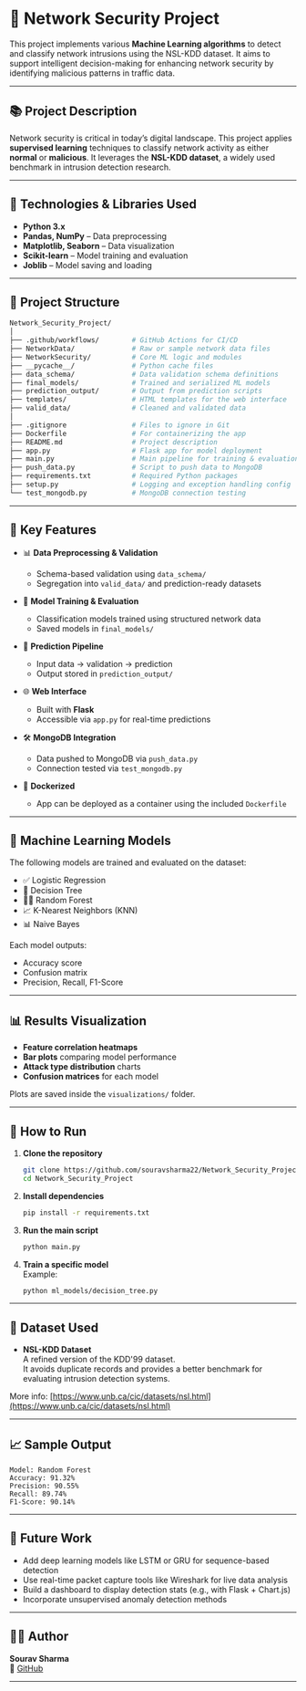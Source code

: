 # 🔐 Network Security Project

This project implements various **Machine Learning algorithms** to detect and classify network intrusions using the NSL-KDD dataset. It aims to support intelligent decision-making for enhancing network security by identifying malicious patterns in traffic data.

---

## 📚 Project Description

Network security is critical in today’s digital landscape. This project applies **supervised learning** techniques to classify network activity as either **normal** or **malicious**. It leverages the **NSL-KDD dataset**, a widely used benchmark in intrusion detection research.

---

## 🧰 Technologies & Libraries Used

- **Python 3.x**
- **Pandas, NumPy** – Data preprocessing
- **Matplotlib, Seaborn** – Data visualization
- **Scikit-learn** – Model training and evaluation
- **Joblib** – Model saving and loading

---

## 📁 Project Structure

```bash
Network_Security_Project/
│
├── .github/workflows/        # GitHub Actions for CI/CD
├── NetworkData/              # Raw or sample network data files
├── NetworkSecurity/          # Core ML logic and modules
├── __pycache__/              # Python cache files
├── data_schema/              # Data validation schema definitions
├── final_models/             # Trained and serialized ML models
├── prediction_output/        # Output from prediction scripts
├── templates/                # HTML templates for the web interface
├── valid_data/               # Cleaned and validated data
│
├── .gitignore                # Files to ignore in Git
├── Dockerfile                # For containerizing the app
├── README.md                 # Project description
├── app.py                    # Flask app for model deployment
├── main.py                   # Main pipeline for training & evaluation
├── push_data.py              # Script to push data to MongoDB
├── requirements.txt          # Required Python packages
├── setup.py                  # Logging and exception handling config
└── test_mongodb.py           # MongoDB connection testing
```

---

## 🧠 Key Features

- 📊 **Data Preprocessing & Validation**
  - Schema-based validation using `data_schema/`
  - Segregation into `valid_data/` and prediction-ready datasets

- 🧪 **Model Training & Evaluation**
  - Classification models trained using structured network data
  - Saved models in `final_models/`

- 🧾 **Prediction Pipeline**
  - Input data → validation → prediction
  - Output stored in `prediction_output/`

- 🌐 **Web Interface**
  - Built with **Flask**
  - Accessible via `app.py` for real-time predictions

- 🛠 **MongoDB Integration**
  - Data pushed to MongoDB via `push_data.py`
  - Connection tested via `test_mongodb.py`

- 🐳 **Dockerized**
  - App can be deployed as a container using the included `Dockerfile`

---

## 🧠 Machine Learning Models

The following models are trained and evaluated on the dataset:

- ✅ Logistic Regression
- 🌲 Decision Tree
- 🌲🌲 Random Forest
- 📈 K-Nearest Neighbors (KNN)
- 📊 Naive Bayes

Each model outputs:
- Accuracy score
- Confusion matrix
- Precision, Recall, F1-Score

---

## 📊 Results Visualization

- **Feature correlation heatmaps**
- **Bar plots** comparing model performance
- **Attack type distribution** charts
- **Confusion matrices** for each model

Plots are saved inside the `visualizations/` folder.

---

## 🚀 How to Run

1. **Clone the repository**  
   ```bash
   git clone https://github.com/souravsharma22/Network_Security_Project.git
   cd Network_Security_Project
   ```

2. **Install dependencies**  
   ```bash
   pip install -r requirements.txt
   ```

3. **Run the main script**  
   ```bash
   python main.py
   ```

4. **Train a specific model**  
   Example:
   ```bash
   python ml_models/decision_tree.py
   ```

---

## 📌 Dataset Used

- **NSL-KDD Dataset**  
  A refined version of the KDD'99 dataset.  
  It avoids duplicate records and provides a better benchmark for evaluating intrusion detection systems.

More info: [https://www.unb.ca/cic/datasets/nsl.html](https://www.unb.ca/cic/datasets/nsl.html)

---

## 📈 Sample Output

```
Model: Random Forest
Accuracy: 91.32%
Precision: 90.55%
Recall: 89.74%
F1-Score: 90.14%
```

---

## 🔧 Future Work

- Add deep learning models like LSTM or GRU for sequence-based detection
- Use real-time packet capture tools like Wireshark for live data analysis
- Build a dashboard to display detection stats (e.g., with Flask + Chart.js)
- Incorporate unsupervised anomaly detection methods

---

## 👨‍💻 Author

**Sourav Sharma**  
🔗 [GitHub](https://github.com/souravsharma22)

---

